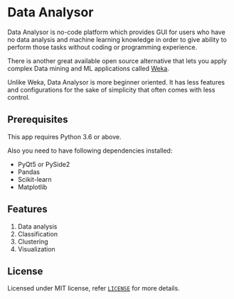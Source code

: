 # Data Analysor
Data Analysor is no-code platform which provides GUI for users who have no
data analysis and machine learning knowledge in order to give ability to perform those tasks
without coding or programming experience.

There is another great available open source alternative that lets you apply complex Data mining and ML applications called [Weka](https://www.cs.waikato.ac.nz/ml/weka/).

Unlike Weka, Data Analysor is more beginner oriented. It has less features and configurations for the sake of simplicity that often comes with less control.

## Prerequisites
This app requires Python 3.6 or above.

Also you need to have following dependencies installed:
* PyQt5 or PySide2
* Pandas
* Scikit-learn
* Matplotlib

## Features
1. Data analysis
2. Classification
3. Clustering
4. Visualization

## License
Licensed under MIT license, refer [`LICENSE`](LICENSE) for more details.
